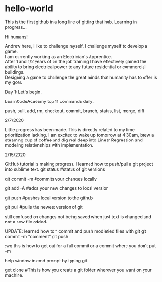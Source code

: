 # hello-world
This is the first github in a long line of gitting that hub.  Learning in progress...


Hi humans!

Andrew here, I like to challenge myself.  I challenge myself to develop a game.  
I am currently working as an Electrician's Apprentice.  
After 1 and 1/2 years of on the job training I have effectively gained the ability to bring electrical power to any future residential or commercial buildings.  
Designing a game to challenge the great minds that humanity has to offer is my goal. 

Day 1:
Let's begin. 


LearnCodeAcademy top 11 commands daily:

push, pull, add, rm, checkout, commit, branch, status, list, merge, diff


2/7/2020

Little progress has been made.  This is directly related to my time prioritization lacking. I am excited to wake up tomorrow at 4:30am, brew a steaming cup of coffee and dig real deep into Linear Regression and modeling relationships with implementation. 

2/15/2020

GitHub tutorial is making progress.  I learned how to push/pull a git project into sublime text. 
git status 			#status of git versions

git commit -m 		#commits your changes locally

git add -A			#adds your new changes to local version

git push			#pushes local version to the github

git pull			#pulls the newest version of git


still confused on changes not being saved when just text is changed and not a new file added.  

UPDATE: learned how to ^ commit and push modiefied files with git
git commit -m "comment" <filename> 
git push


<escape> :wq     this is how to get out for a full commit
or a commit where you don't put -m

help window in cmd prompt by typing git

get clone <git link> 	#This is how you create a git folder wherever you want on your machine.

	